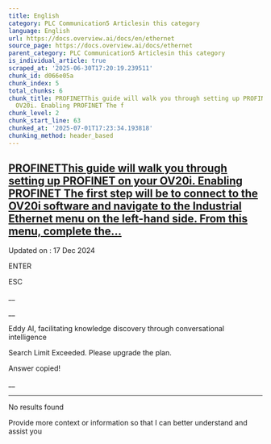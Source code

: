 ```yaml
---
title: English
category: PLC Communication5 Articlesin this category
language: English
url: https://docs.overview.ai/docs/en/ethernet
source_page: https://docs.overview.ai/docs/ethernet
parent_category: PLC Communication5 Articlesin this category
is_individual_article: true
scraped_at: '2025-06-30T17:20:19.239511'
chunk_id: d066e05a
chunk_index: 5
total_chunks: 6
chunk_title: PROFINETThis guide will walk you through setting up PROFINET on your
  OV20i. Enabling PROFINET The f
chunk_level: 2
chunk_start_line: 63
chunked_at: '2025-07-01T17:23:34.193818'
chunking_method: header_based
---
```


## [PROFINETThis guide will walk you through setting up PROFINET on your OV20i. Enabling PROFINET The first step will be to connect to the OV20i software and navigate to the Industrial Ethernet menu on the left-hand side. From this menu, complete the...](/docs/plc-communication-profinet)

Updated on : 17 Dec 2024

ENTER

ESC

 __

__

Eddy AI, facilitating knowledge discovery through conversational intelligence

Search Limit Exceeded. Please upgrade the plan.

Answer copied\!

__

__ __

No results found

Provide more context or information so that I can better understand and assist you
